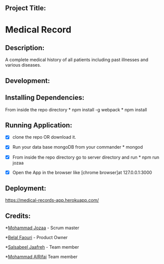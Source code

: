 

## Project Title:
   # Medical Record

## Description:
  A complete medical history of all patients including past illnesses and various diseases.

## Development:

  ## Installing Dependencies:
   From inside the repo directory
     * npm install -g webpack
     * npm install


  ## Running Application:
   - [x] clone the repo OR download it.
   - [x] Run your data base mongoDB from your commander
         * mongod

   - [x] From inside the repo directory go to server directory and run 
         * npm run jozaa

   - [x] Open the App in the browser like [chrome browser]at 127.0.0.1:3000

## Deployment:
   https://medical-records-app.herokuapp.com/



## Credits:
*[Mohammad Jozaa](https://github.com/MohammadJozaa7) - Scrum master

*[Belal Faouri](https://github.com/BelalFaouri) - Product Owner

*[Salsabeel Jaafreh](https://github.com/SalsabeelJaafreh) - Team member

*[Mohammad AlRifai](https://github.com/MohammadAlRifai)  Team member